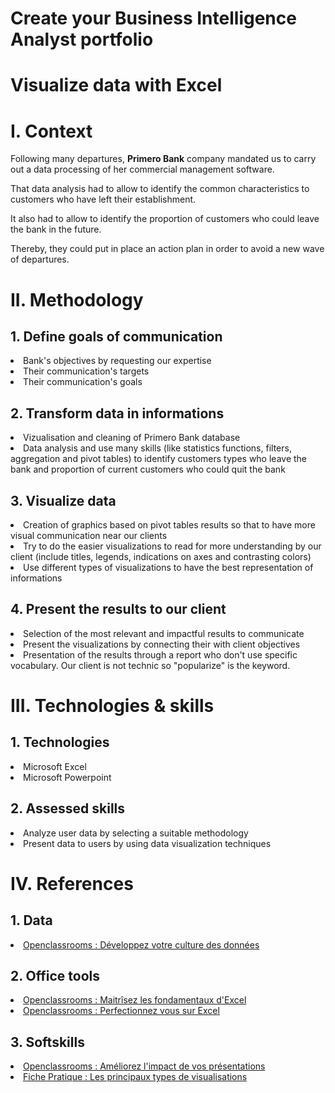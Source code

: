 # Create your Business Intelligence Analyst portfolio

# Visualize data with Excel

<h1>I. Context</h1>

Following many departures, **Primero Bank** company mandated us to carry out a data processing of her commercial management software.

That data analysis had to allow to identify the common characteristics to customers who have left their establishment.

It also had to allow to identify the proportion of customers who could leave the bank in the future.

Thereby, they could put in place an action plan in order to avoid a new wave of departures.

<h1>II. Methodology</h1>

  <h2>1. Define goals of communication</h2>
    <li>Bank's objectives by requesting our expertise</li>
    <li>Their communication's targets</li>
    <li>Their communication's goals</li>

  <h2>2. Transform data in informations</h2>
    <li>Vizualisation and cleaning of Primero Bank database</li>
    <li>Data analysis and use many skills (like statistics functions, filters, aggregation and pivot tables) to identify customers types who leave the bank and proportion of current customers who could quit the bank</li>

  <h2>3. Visualize data</h2>
    <li>Creation of graphics based on pivot tables results so that to have more visual communication near our clients</li>
    <li>Try to do the easier visualizations to read for more understanding by our client (include titles, legends, indications on axes and contrasting colors)</li>
    <li>Use different types of visualizations to have the best representation of informations</li>

  <h2>4. Present the results to our client</h2>
    <li>Selection of the most relevant and impactful results to communicate</li>
    <li>Present the visualizations by connecting their with client objectives</li>
    <li>Presentation of the results through a report who don't use specific vocabulary. Our client is not technic so "popularize" is the keyword. </li>

<h1>III. Technologies & skills</h1>

   <h2>1. Technologies</h2>
     <li>Microsoft Excel</li>
     <li>Microsoft Powerpoint</li>

   <h2>2. Assessed skills</h2>
     <li>Analyze user data by selecting a suitable methodology</li>
     <li>Present data to users by using data visualization techniques</li>

<h1>IV. References</h1>

  <h2>1. Data</h2>
    <li><a href="https://openclassrooms.com/fr/courses/7869811-developpez-votre-culture-des-donnees">Openclassrooms : Développez votre culture des données</a></li>

  <h2>2. Office tools</h2>
    <li><a href="https://openclassrooms.com/fr/courses/7168336-maitrisez-les-fondamentaux-dexcel">Openclassrooms : Maitrîsez les fondamentaux d'Excel</a></li>
    <li><a href="https://openclassrooms.com/fr/courses/7139456-perfectionnez-vous-sur-excel">Openclassrooms : Perfectionnez vous sur Excel</a></li>
 
  <h2>3. Softskills</h2>
    <li><a href="https://openclassrooms.com/fr/courses/3013891-ameliorez-limpact-de-vos-presentations">Openclassrooms : Améliorez l'impact de vos présentations</a></li>
    <li><a href="https://course.oc-static.com/projects/Data+Storytelling+639/Fiche+pratique+-+Les+principaux+types+de++visualisations.pdf">Fiche Pratique : Les principaux types de visualisations</li>
